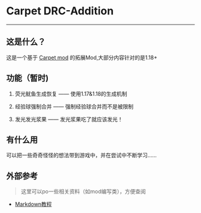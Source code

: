 
# Carpet DRC-Addition
___
## 这是什么？
这是一个基于 [Carpet mod](https://github.com/gnembon/fabric-carpet) 的拓展Mod,大部分内容针对的是1.18+

## 功能（暂时)

1. 荧光鱿鱼生成恢复 —— 使用1.17&1.18的生成机制


2. 经验球强制合并 —— 强制经验球合并而不是被限制   


3. 发光发光浆果 —— 发光浆果吃了就应该发光！

## 有什么用
可以把一些奇奇怪怪的想法带到游戏中，并在尝试中不断学习……

## 外部参考
> 这里可以po一些相关资料（如mod编写类），方便查阅

* [Markdown教程](https://www.runoob.com/markdown/md-tutorial.html)
